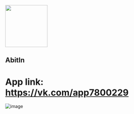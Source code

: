 [<img width="134" src="https://vk.com/images/apps/mini_apps/vk_mini_apps_logo.svg">](https://vk.com/services)

## AbitIn
# App link: https://vk.com/app7800229
![image](https://user-images.githubusercontent.com/54706661/167291275-32ecc219-9ddf-4c8b-9dd1-faca269380b6.png)
